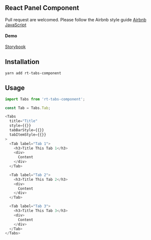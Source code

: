 ## React Panel Component

Pull request are welcomed. Please follow the Airbnb style guide [Airbnb JavaScript](https://github.com/airbnb/javascript)

#### Demo
[Storybook](https://jacklam718.github.io/react-tabs-component)

## Installation
`yarn add rt-tabs-component`

## Usage
```javascript
import Tabs from 'rt-tabs-component';
```

```javascript
const Tab = Tabs.Tab;

<Tabs
  title="Title"
  style={{}}
  tabBarStyle={{}}
  tabItemStyle={{}}
>
  <Tab label="Tab 1">
    <h3>Title This Tab 1</h3>
    <div>
      Content
    </div>
  </Tab>

  <Tab label="Tab 2">
    <h3>Title This Tab 2</h3>
    <div>
      Content
    </div>
  </Tab>

  <Tab label="Tab 3">
    <h3>Title This Tab 3</h3>
    <div>
      Content
    </div>
  </Tab>
</Tabs>
```
